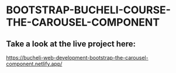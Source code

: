 # BOOTSTRAP-BUCHELI-COURSE-THE-CAROUSEL-COMPONENT

## Take a look at the live project here:
https://bucheli-web-development-bootstrap-the-carousel-component.netlify.app/
